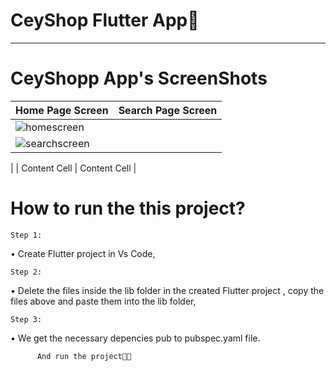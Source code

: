 # CeyShop Flutter App🩵

----------------------------------------------------------------------------------------------------------------

# CeyShopp App's ScreenShots
| Home Page Screen | Search Page Screen|
| ------------- | ------------- |
| ![homescreen](https://github.com/ceydaucdirhem/ceyshopapp/assets/80065036/a8432c6e-1cdb-487b-ad6c-d8d33475ced7)
  | ![searchscreen](https://github.com/ceydaucdirhem/ceyshopapp/assets/80065036/2abcd8ed-2420-450e-8cd3-444fc76e3e0f)
  |
| Content Cell  | Content Cell  |


# How to run the this project?
    Step 1:
•	Create Flutter project in Vs Code,

    Step 2:
•	Delete the files inside the lib folder in the created Flutter project , copy the files above and paste them into the lib folder,

    Step 3:
•	We get the necessary depencies pub to pubspec.yaml file.

          And run the project🫶🏼








